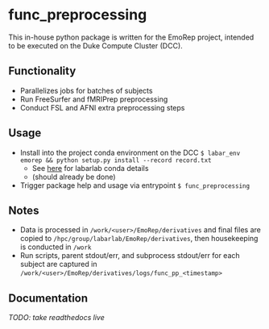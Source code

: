# func_preprocessing
This in-house python package is written for the EmoRep project, intended to be executed on the Duke Compute Cluster (DCC).

## Functionality
- Parallelizes jobs for batches of subjects
- Run FreeSurfer and fMRIPrep preprocessing
- Conduct FSL and AFNI extra preprocessing steps

## Usage
- Install into the project conda environment on the DCC `$ labar_env emorep && python setup.py install --record record.txt`
    - See [here](https://github.com/labarlab/conda_dcc) for labarlab conda details
    - (should already be done)
- Trigger package help and usage via entrypoint `$ func_preprocessing`

## Notes
- Data is processed in `/work/<user>/EmoRep/derivatives` and final files are copied to `/hpc/group/labarlab/EmoRep/derivatives`, then housekeeping is conducted in `/work`
- Run scripts, parent stdout/err, and subprocess stdout/err for each subject are captured in `/work/<user>/EmoRep/derivatives/logs/func_pp_<timestamp>`

## Documentation
_TODO: take readthedocs live_
